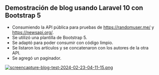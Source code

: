 

## Demostración de blog usando Laravel 10 con Bootstrap 5

- Consumiendo la API pública para pruebas de https://randomuser.me/ y https://newsapi.org/.
- Se utilizó una plantilla de Bootstrap 5.
- Se adaptó para poder consumir con código limpio.
- Se listaron los artículos y se concatenaron con los autores de la otra API.
- Se agregó un paginador.

[![screencapture-blog-test-2024-02-23-04-11-15.png](https://i.postimg.cc/3wD1pdyj/screencapture-blog-test-2024-02-23-04-11-15.png)](https://postimg.cc/v1b5w8tD)

